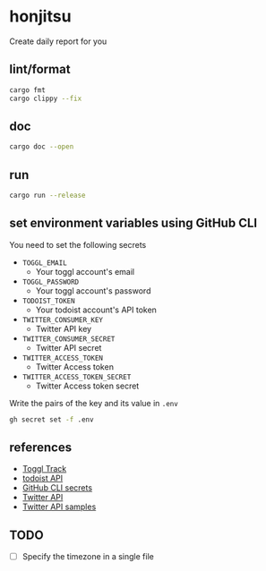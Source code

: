 # honjitsu

Create daily report for you

## lint/format

```bash
cargo fmt
cargo clippy --fix
```

## doc

```bash
cargo doc --open
```

## run

```bash
cargo run --release
```

## set environment variables using GitHub CLI

You need to set the following secrets

- `TOGGL_EMAIL`
  - Your toggl account's email
- `TOGGL_PASSWORD`
  - Your toggl account's password
- `TODOIST_TOKEN`
  - Your todoist account's API token
- `TWITTER_CONSUMER_KEY`
  - Twitter API key
- `TWITTER_CONSUMER_SECRET`
  - Twitter API secret
- `TWITTER_ACCESS_TOKEN`
  - Twitter Access token
- `TWITTER_ACCESS_TOKEN_SECRET`
  - Twitter Access token secret

Write the pairs of the key and its value in `.env`

```bash
gh secret set -f .env
```

## references

- [Toggl Track](https://developers.track.toggl.com/docs/)
- [todoist API](https://developer.todoist.com/sync/v9/)
- [GitHub CLI secrets](https://cli.github.com/manual/gh_secret_set)
- [Twitter API](https://developer.twitter.com/en/docs/twitter-api)
- [Twitter API samples](https://github.com/twitterdev/Twitter-API-v2-sample-code)

## TODO

- [ ] Specify the timezone in a single file
